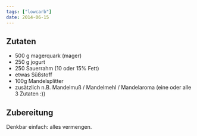 ```yaml
---
tags: ["lowcarb"]
date: 2014-06-15
---
```


## Zutaten
- 500 g magerquark (mager)
- 250 g jogurt
- 250 Sauerrahm (10 oder 15% Fett)
- etwas Süßstoff
- 100g Mandelsplitter
- zusätzlich n.B. Mandelmuß / Mandelmehl / Mandelaroma (eine oder alle 3 Zutaten :))

## Zubereitung
Denkbar einfach: alles vermengen.

